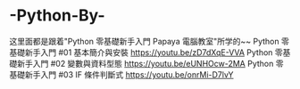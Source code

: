 # -Python-By-
这里面都是跟着"Python 零基礎新手入門 Papaya 電腦教室"所学的~~
Python 零基礎新手入門 #01 基本簡介與安裝 https://youtu.be/zD7dXqE-VVA
Python 零基礎新手入門 #02 變數與資料型態 https://youtu.be/eUNHOcw-2MA
Python 零基礎新手入門 #03 IF 條件判斷式 https://youtu.be/onrMi-D7lvY